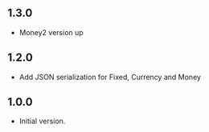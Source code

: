 ## 1.3.0

- Money2 version up

## 1.2.0

- Add JSON serialization for Fixed, Currency and Money


## 1.0.0

- Initial version.
